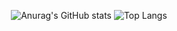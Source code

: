 <div align="center">

  ![Anurag's GitHub stats](https://github-readme-stats.vercel.app/api?username=yujeong1789&show_icons=true&theme=vue)
  ![Top Langs](https://github-readme-stats.vercel.app/api/top-langs/?username=yujeong1789&layout=compact&theme=vue)

</div>

